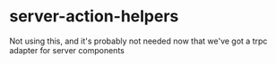 # server-action-helpers

Not using this, and it's probably not needed now that we've got a trpc
adapter for server components
